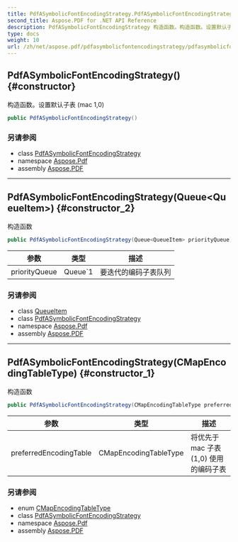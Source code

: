 ```yaml
---
title: PdfASymbolicFontEncodingStrategy.PdfASymbolicFontEncodingStrategy
second_title: Aspose.PDF for .NET API Reference
description: PdfASymbolicFontEncodingStrategy 构造函数。构造函数。设置默认子表 mac 10
type: docs
weight: 10
url: /zh/net/aspose.pdf/pdfasymbolicfontencodingstrategy/pdfasymbolicfontencodingstrategy/
---
```

## PdfASymbolicFontEncodingStrategy() {#constructor}

构造函数。设置默认子表 (mac 1,0)

```csharp
public PdfASymbolicFontEncodingStrategy()
```

### 另请参阅

* class [PdfASymbolicFontEncodingStrategy](../)
* namespace [Aspose.Pdf](../../../aspose.pdf/)
* assembly [Aspose.PDF](../../../)

---

## PdfASymbolicFontEncodingStrategy(Queue&lt;QueueItem&gt;) {#constructor_2}

构造函数

```csharp
public PdfASymbolicFontEncodingStrategy(Queue<QueueItem> priorityQueue)
```

| 参数 | 类型 | 描述 |
| --- | --- | --- |
| priorityQueue | Queue`1 | 要迭代的编码子表队列 |

### 另请参阅

* class [QueueItem](../../pdfasymbolicfontencodingstrategy.queueitem/)
* class [PdfASymbolicFontEncodingStrategy](../)
* namespace [Aspose.Pdf](../../../aspose.pdf/)
* assembly [Aspose.PDF](../../../)

---

## PdfASymbolicFontEncodingStrategy(CMapEncodingTableType) {#constructor_1}

构造函数

```csharp
public PdfASymbolicFontEncodingStrategy(CMapEncodingTableType preferredEncodingTable)
```

| 参数 | 类型 | 描述 |
| --- | --- | --- |
| preferredEncodingTable | CMapEncodingTableType | 将优先于 mac 子表(1,0) 使用的编码子表 |

### 另请参阅

* enum [CMapEncodingTableType](../../pdfasymbolicfontencodingstrategy.queueitem.cmapencodingtabletype/)
* class [PdfASymbolicFontEncodingStrategy](../)
* namespace [Aspose.Pdf](../../../aspose.pdf/)
* assembly [Aspose.PDF](../../../)